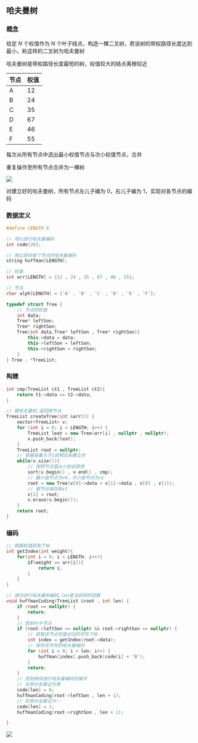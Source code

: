 <!--
 * @Description: 
 * @Version: 1.0
 * @Author: DaLao
 * @Email: dalao_li@163.com
 * @Date: 2021-01-16 17:59:35
 * @LastEditors: dalao
 * @LastEditTime: 2022-04-13 22:13:32
-->

## 哈夫曼树


### 概念

给定 $N$ 个权值作为 $N$ 个叶子结点，构造一棵二叉树，若该树的带权路径长度达到最小，称这样的二叉树为哈夫曼树

哈夫曼树是带权路径长度最短的树，权值较大的结点离根较近

| 节点 | 权值 |
| ---- | ---- |
| A    | 12   |
| B    | 24   |
| C    | 35   |
| D    | 67   |
| E    | 46   |
| F    | 55   |

每次从所有节点中选出最小权值节点与次小权值节点，合并

重复操作至所有节点合并为一棵树

![](https://cdn.hurra.ltd/img/2022-3-26-2219.svg)

对建立好的哈夫曼树，所有节点左儿子编为 $0$，右儿子编为 $1$，实现对各节点的编码



### 数据定义

```c++
#define LENGTH 6

// 用以进行哈夫曼编码
int code[20];

// 用以保存每个节点的哈夫曼编码
string huffman[LENGTH];

// 权值
int arr[LENGTH] = {12 , 24 , 35 , 67 , 46 , 55};

// 节点
char alph[LENGTH] = {'A' , 'B' , 'C' , 'D' , 'E' , 'F'};

typedef struct Tree {
    // 节点的权值
    int data;
    Tree* leftSon;
    Tree* rightSon;
    Tree(int data,Tree* leftSon , Tree* rightSon){
        this->data = data;
        this->leftSon = leftSon;
        this->rightSon = rightSon;
    }
} Tree , *TreeList;
```

### 构建

```c++
int cmp(TreeList &t1 , TreeList &t2){
    return t1->data <= t2->data;
}

// 建哈夫曼树,返回根节点
TreeList createTree(int &arr[]) {
    vector<TreeList> v;
    for (int i = 0; i < LENGTH; i++) {
        TreeList leat = new Tree(arr[i] , nullptr , nullptr);
        v.push_back(leat);
    }
    TreeList root = nullptr;
    // 容器容量大于1说明还未建立完
    while(v.size()){
        // 按照节点值从小到达排序
        sort(v.begin() , v.end() , cmp);
        // 最小值节点为v0，次小值节点为v1
        root = new Tree(v[0]->data + v[1]->data , v[0] , v[1]);
        // 根节点保存到v1
        v[1] = root;
        v.erase(v.begin());
    }
    return root;
}
```


### 编码

```c++
// 根据权值获取下标
int getIndex(int weight){
    for(int i = 0; i < LENGTH; i++){
        if(weight == arr[i]){
            return i;
        }
    }
}

// 递归进行哈夫曼树编码,len是当前树的层数
void huffmanCoding(TreeList &root , int len) {
    if (root == nullptr) {
        return;
    }
    // 若到叶子节点
    if (root->leftSon == nullptr && root->rightSon == nullptr) {
        // 获取该节点权值对应的字符下标
        int index = getIndex(root->data);
        // 保存该字符的哈夫曼编码
        for (int i = 0; i < len; i++) {
            huffman[index].push_back(code[i] + '0');
        }
        return;
    }
    // 否则继续进行哈夫曼编码的操作
    // 左侧分支都记为零
    code[len] = 0;
    huffmanCoding(root->leftSon , len + 1);
    // 右侧分支都记为一
    code[len] = 1;
    huffmanCoding(root->rightSon , len + 1);

}
```

![](https://cdn.hurra.ltd/img/20200715100403.png)